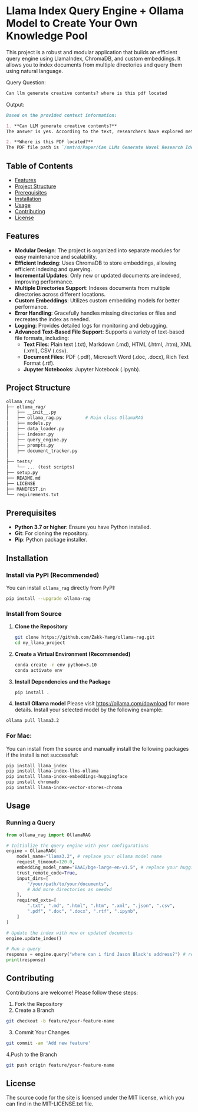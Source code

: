 # Llama Index Query Engine + Ollama Model to Create Your Own Knowledge Pool

This project is a robust and modular application that builds an efficient query engine using LlamaIndex, ChromaDB, and custom embeddings. It allows you to index documents from multiple directories and query them using natural language.

Query Question: 
```markdown
Can llm generate creative contents? where is this pdf located
```

Output:
```markdown
Based on the provided context information:

1. **Can LLM generate creative contents?**
The answer is yes. According to the text, researchers have explored methods to improve idea generation using Large Language Models (LLMs), and their work shows that LLM-generated ideas can be more novel than expert research ideas.

2. **Where is this PDF located?**
The PDF file path is `/mnt/d/Paper/Can LLMs Generate Novel Research Ideas.pdf`.
```



## Table of Contents

- [Features](#features)
- [Project Structure](#project-structure)
- [Prerequisites](#prerequisites)
- [Installation](#installation)
- [Usage](#usage)
- [Contributing](#contributing)
- [License](#license)

## Features

- **Modular Design**: The project is organized into separate modules for easy maintenance and scalability.
- **Efficient Indexing**: Uses ChromaDB to store embeddings, allowing efficient indexing and querying.
- **Incremental Updates**: Only new or updated documents are indexed, improving performance.
- **Multiple Directories Support**: Indexes documents from multiple directories across different locations.
- **Custom Embeddings**: Utilizes custom embedding models for better performance.
- **Error Handling**: Gracefully handles missing directories or files and recreates the index as needed.
- **Logging**: Provides detailed logs for monitoring and debugging.
- **Advanced Text-Based File Support**: Supports a variety of text-based file formats, including:
  - **Text Files**: Plain text (.txt), Markdown (.md), HTML (.html, .htm), XML (.xml), CSV (.csv).
  - **Document Files**: PDF (.pdf), Microsoft Word (.doc, .docx), Rich Text Format (.rtf).
  - **Jupyter Notebooks**: Jupyter Notebook (.ipynb).

## Project Structure
```graphql
ollama_rag/
├── ollama_rag/
│   ├── __init__.py
│   ├── ollama_rag.py         # Main class OllamaRAG
│   ├── models.py
│   ├── data_loader.py
│   ├── indexer.py
│   ├── query_engine.py
│   ├── prompts.py
│   ├── document_tracker.py
│ 
├── tests/
│   └── ... (test scripts)
├── setup.py
├── README.md
├── LICENSE
├── MANIFEST.in
└── requirements.txt
```

## Prerequisites

- **Python 3.7 or higher**: Ensure you have Python installed.
- **Git**: For cloning the repository.
- **Pip**: Python package installer.

## Installation
### Install via PyPI (Recommended)
You can install `ollama_rag` directly from PyPI:
```bash
pip install --upgrade ollama-rag
```

### Install from Source
1. **Clone the Repository**

   ```bash
   git clone https://github.com/Zakk-Yang/ollama-rag.git
   cd my_llama_project
   ```

2. **Create a Virtual Environment (Recommended)**
    ```bash
    conda create -n env python=3.10
    conda activate env
    ```

3. **Install Dependencies and the Package**
    ```bash
    pip install .
    ```
    
4. **Install Ollama model**
Please visit https://ollama.com/download for more details.
Install your selected model by the following example: 
```bash
ollama pull llama3.2
```
### For Mac:
You can install from the source and manually install the following packages if the install is not successful:
```bash
pip install llama_index
pip install llama-index-llms-ollama
pip install llama-index-embeddings-huggingface
pip install chromadb
pip install llama-index-vector-stores-chroma
```

## Usage
### Running a Query
```python
from ollama_rag import OllamaRAG

# Initialize the query engine with your configurations
engine = OllamaRAG(
    model_name="llama3.2", # replace your ollama model name
    request_timeout=120.0,
    embedding_model_name="BAAI/bge-large-en-v1.5", # replace your hugging face embedding model
    trust_remote_code=True,
    input_dirs=[
        "/your/path/to/your/documents",
        # Add more directories as needed
    ],
    required_exts=[
        ".txt", ".md", ".html", ".htm", ".xml", ".json", ".csv",
        ".pdf", ".doc", ".docx", ".rtf", ".ipynb",
    ]
)

# Update the index with new or updated documents
engine.update_index()

# Run a query
response = engine.query("where can i find Jason Black's address?") # replace your question
print(response)
```


## Contributing
Contributions are welcome! Please follow these steps:
1. Fork the Repository
2. Create a Branch
```bash
git checkout -b feature/your-feature-name
```

3. Commit Your Changes
```bash
git commit -am 'Add new feature'
```
4.Push to the Branch
```bash
git push origin feature/your-feature-name
```

## License
The source code for the site is licensed under the MIT license, which you can find in the MIT-LICENSE.txt file.